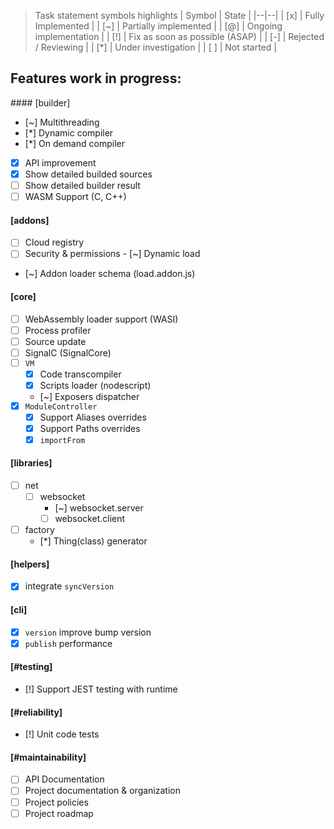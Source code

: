 > Task statement symbols highlights
| Symbol | State |
|--|--|
| [x] | Fully Implemented |
| [~] | Partially implemented |
| [@] | Ongoing implementation |
| [!] | Fix as soon as possible (ASAP) |
| [-] | Rejected / Reviewing |
| [*] | Under investigation |
| [ ] | Not started |

## Features work in progress:

#### [builder]
  - [~] Multithreading
  - [*] Dynamic compiler
  - [*] On demand compiler
  - [x] API improvement
  - [x] Show detailed builded sources
  - [ ] Show detailed builder result
  - [ ] WASM Support (C, C++)

#### [addons]
  - [ ] Cloud registry
  - [ ] Security & permissions
  - [~] Dynamic load
  - [~] Addon loader schema (load.addon.js)

#### [core]
  - [ ] WebAssembly loader support (WASI)
  - [ ] Process profiler
  - [ ] Source update
  - [ ] SignalC (SignalCore)
  - [ ] `VM`
    - [x] Code transcompiler 
    - [x] Scripts loader (nodescript)
    - [~] Exposers dispatcher
  - [x] `ModuleController`
    - [x] Support Aliases overrides
    - [x] Support Paths overrides
    - [x] `importFrom`

#### [libraries]
  - [ ] net
    - [ ] websocket
      - [~] websocket.server
      - [ ] websocket.client
  
  - [ ] factory
    - [*] Thing(class) generator

#### [helpers]
  - [x] integrate `syncVersion`

#### [cli]
  - [x] `version` improve bump version
  - [x] `publish` performance

#### [#testing]
  - [!] Support JEST testing with runtime
  
#### [#reliability]
  - [!] Unit code tests
  
#### [#maintainability]
  - [ ] API Documentation
  - [ ] Project documentation & organization
  - [ ] Project policies
  - [ ] Project roadmap